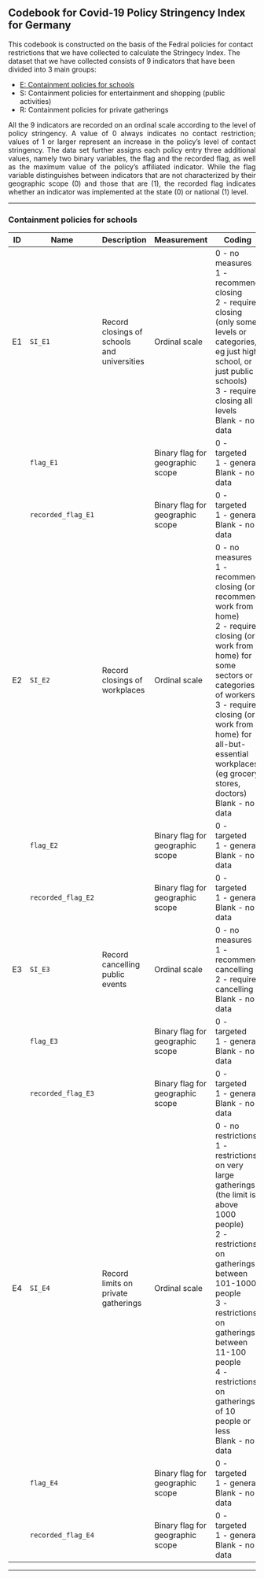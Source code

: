 ## Codebook for Covid-19 Policy Stringency Index for Germany
This codebook is constructed on the basis of the Fedral policies for contact restrictions that we have collected to calculate the Stringecy Index. The dataset that we have collected consists of 9 indicators that have been divided into 3 main groups:
- [E: Containment policies for schools](#containment-policies-for-schools)
- S: Containment policies for entertainment and shopping (public activities)
- R: Containment policies for private gatherings
<p align="justify">
All the 9 indicators are recorded on an ordinal scale according to the level of policy stringency. A value of 0 always indicates no contact restriction; values of 1 or larger represent an increase in the policy’s level of contact stringency. The data set further assigns each policy entry three additional values, namely two binary variables, the flag and the recorded flag, as well as the maximum value of the policy’s affiliated indicator. While the flag variable distinguishes between indicators that are not characterized by their geographic scope (0) and those that are (1), the recorded flag indicates whether an indicator was implemented at the state (0) or national (1) level.
</p>

---
### Containment policies for schools

| ID | Name | Description | Measurement | Coding |
| --- | --- | --- | --- | --- |
| E1 | `SI_E1` | Record closings of schools and universities | Ordinal scale | 0 - no measures <br/>1 - recommend closing <br/>2 - require closing (only some levels or categories, eg just high school, or just public schools) <br/>3 - require closing all levels <br/>Blank - no data |
| | `flag_E1` | | Binary flag for geographic scope | 0 - targeted <br/>1 - general <br/>Blank - no data |
| | `recorded_flag_E1` | | Binary flag for geographic scope | 0 - targeted <br/>1 - general <br/>Blank - no data |
| E2 | `SI_E2` | Record closings of workplaces | Ordinal scale | 0 - no measures <br/>1 - recommend closing (or recommend work from home) <br/>2 - require closing (or work from home) for some sectors or categories of workers <br/>3 - require closing (or work from home) for all-but-essential workplaces (eg grocery stores, doctors) <br/>Blank - no data |
| | `flag_E2` | | Binary flag for geographic scope | 0 - targeted <br/>1 - general <br/>Blank - no data |
| | `recorded_flag_E2` | | Binary flag for geographic scope | 0 - targeted <br/>1 - general <br/>Blank - no data |
| E3 | `SI_E3` | Record cancelling public events | Ordinal scale | 0 - no measures <br/>1 - recommend cancelling <br/>2 - require cancelling <br/>Blank - no data |
| | `flag_E3` | | Binary flag for geographic scope | 0 - targeted <br/>1 - general <br/>Blank - no data |
| | `recorded_flag_E3` | | Binary flag for geographic scope | 0 - targeted <br/>1 - general <br/>Blank - no data |
| E4 | `SI_E4` | Record limits on private gatherings | Ordinal scale | 0 - no restrictions <br/>1 - restrictions on very large gatherings (the limit is above 1000 people) <br/>2 - restrictions on gatherings between 101-1000 people <br/>3 - restrictions on gatherings between 11-100 people <br/>4 - restrictions on gatherings of 10 people or less <br/>Blank - no data |
| | `flag_E4` | | Binary flag for geographic scope | 0 - targeted <br/>1 - general <br/>Blank - no data |
| | `recorded_flag_E4` | | Binary flag for geographic scope | 0 - targeted <br/>1 - general <br/>Blank - no data |

---
